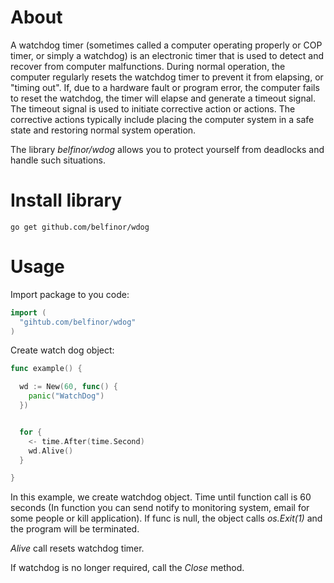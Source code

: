 # About

A watchdog timer (sometimes called a computer operating properly or COP timer, or simply a watchdog) is an electronic timer that is used to detect and recover from computer malfunctions. During normal operation, the computer regularly resets the watchdog timer to prevent it from elapsing, or "timing out". If, due to a hardware fault or program error, the computer fails to reset the watchdog, the timer will elapse and generate a timeout signal. The timeout signal is used to initiate corrective action or actions. The corrective actions typically include placing the computer system in a safe state and restoring normal system operation.


The library *belfinor/wdog* allows you to protect yourself from deadlocks and handle such situations.

# Install library

```
go get github.com/belfinor/wdog
```

# Usage

Import package to you code:

```go
import (
  "gihtub.com/belfinor/wdog"
)
```

Create watch dog object:

```go
func example() {

  wd := New(60, func() {
    panic("WatchDog")
  })


  for {
    <- time.After(time.Second)
    wd.Alive()
  }

}
```

In this example, we create watchdog object. Time until function call is 60 seconds (In function you can send notify to monitoring system, email for some people or kill application). If func is null, the object calls *os.Exit(1)* and the program will be terminated.

*Alive* call resets watchdog timer.

If watchdog is no longer required, call the *Close* method.
